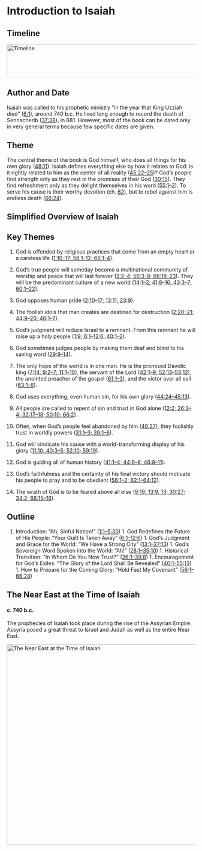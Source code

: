 
# Introduction to Isaiah

## Timeline

 [ <img src="https:https://www.esv.org//static.esvmedia.orghttps://www.esv.org/media/esv-global-study-biblehttps://www.esv.org/images/mediumhttps://www.esv.org/chart_23_timeline.png" alt="Timeline" width="700" height="88"/> ](https:https://www.esv.org//static.esvmedia.orghttps://www.esv.org/media/esv-global-study-biblehttps://www.esv.org/images/big/chart_23_timeline.png) 

## Author and Date

Isaiah was called to his prophetic ministry “in the year that King Uzziah died” ([6:1](https://www.esv.org/Isaiah+6%3A1/)), around 740 b.c. He lived long enough to record the death of Sennacherib ([37:38](https://www.esv.org/Isaiah+37%3A38/)), in 681. However, most of the book can be dated only in very general terms because few specific dates are given.

## Theme

The central theme of the book is God himself, who does all things for his own glory ([48:11](https://www.esv.org/Isaiah+48%3A11/)). Isaiah defines everything else by how it relates to God: is it rightly related to him as the center of all reality ([45:22–25](https://www.esv.org/Isaiah+45%3A22%E2%80%9325/))? God’s people find strength only as they rest in the promises of their God ([30:15](https://www.esv.org/Isaiah+30%3A15/)). They find refreshment only as they delight themselves in his word ([55:1–2](https://www.esv.org/Isaiah+55%3A1%E2%80%932/)). To serve his cause is their worthy devotion (ch. [62](https://www.esv.org/Isaiah+62%3A1%E2%80%9312/)), but to rebel against him is endless death ([66:24](https://www.esv.org/Isaiah+66%3A24/)).

## Simplified Overview of Isaiah

## Key Themes

 1. God is offended by religious practices that come from an empty heart or a careless life ([1:10–17; 58:1–12; 66:1–4](https://www.esv.org/Isaiah+1%3A10%E2%80%9317%2C+58%3A1%E2%80%9312%2C+66%3A1%E2%80%934/)).

 2. God’s true people will someday become a multinational community of worship and peace that will last forever ([2:2–4; 56:3–8; 66:18–23](https://www.esv.org/Isaiah+2%3A2%E2%80%934%2C+56%3A3%E2%80%938%2C+66%3A18%E2%80%9323/)). They will be the predominant culture of a new world ([14:1–2; 41:8–16; 43:3–7; 60:1–22](https://www.esv.org/Isaiah+14%3A1%E2%80%932%2C+41%3A8%E2%80%9316%2C+43%3A3%E2%80%937%2C+60%3A1%E2%80%9322/)).

 3. God opposes human pride ([2:10–17; 13:11; 23:9](https://www.esv.org/Isaiah+2%3A10%E2%80%9317%2C+13%3A11%2C+23%3A9/)).

 4. The foolish idols that man creates are destined for destruction ([2:20–21; 44:9–20; 46:1–7](https://www.esv.org/Isaiah+2%3A20%E2%80%9321%2C+44%3A9%E2%80%9320%2C+46%3A1%E2%80%937/)).

 5. God’s judgment will reduce Israel to a remnant. From this remnant he will raise up a holy people ([1:9; 6:1–12:6; 40:1–2](https://www.esv.org/Isaiah+1%3A9%2C+6%3A1%E2%80%9312%3A6%2C+40%3A1%E2%80%932/)).

 6. God sometimes judges people by making them deaf and blind to his saving word ([29:9–14](https://www.esv.org/Isaiah+29%3A9%E2%80%9314/)).

 7. The only hope of the world is in one man. He is the promised Davidic king ([7:14; 9:2–7; 11:1–10](https://www.esv.org/Isaiah+7%3A14%2C+9%3A2%E2%80%937%2C+11%3A1%E2%80%9310/)), the servant of the Lord ([42:1–9; 52:13–53:12](https://www.esv.org/Isaiah+42%3A1%E2%80%939%2C+52%3A13%E2%80%9353%3A12/)), the anointed preacher of the gospel ([61:1–3](https://www.esv.org/Isaiah+61%3A1%E2%80%933/)), and the victor over all evil ([63:1–6](https://www.esv.org/Isaiah+63%3A1%E2%80%936/)).

 8. God uses everything, even human sin, for his own glory ([44:24–45:13](https://www.esv.org/Isaiah+44%3A24%E2%80%9345%3A13/)).

 9. All people are called to repent of sin and trust in God alone ([12:2; 26:3–4; 32:17–18; 50:10; 66:2](https://www.esv.org/Isaiah+12%3A2%2C+26%3A3%E2%80%934%2C+32%3A17%E2%80%9318%2C+50%3A10%2C+66%3A2/)).

10. Often, when God’s people feel abandoned by him ([40:27](https://www.esv.org/Isaiah+40%3A27/)), they foolishly trust in worldly powers ([31:1–3; 39:1–8](https://www.esv.org/Isaiah+31%3A1%E2%80%933%2C+39%3A1%E2%80%938/)).

11. God will vindicate his cause with a world-transforming display of his glory ([11:10; 40:3–5; 52:10; 59:19](https://www.esv.org/Isaiah+11%3A10%2C+40%3A3%E2%80%935%2C+52%3A10%2C+59%3A19/)).

12. God is guiding all of human history ([41:1–4; 44:6–8; 46:8–11](https://www.esv.org/Isaiah+41%3A1%E2%80%934%2C+44%3A6%E2%80%938%2C+46%3A8%E2%80%9311/)).

13. God’s faithfulness and the certainty of his final victory should motivate his people to pray and to be obedient ([56:1–2; 62:1–64:12](https://www.esv.org/Isaiah+56%3A1%E2%80%932%2C+62%3A1%E2%80%9364%3A12/)).

14. The wrath of God is to be feared above all else ([9:19; 13:9, 13; 30:27; 34:2; 66:15–16](https://www.esv.org/Isaiah+9%3A19%2C+13%3A9%2C+13%3A13%2C+30%3A27%2C+34%3A2%2C+66%3A15%E2%80%9316/)).

## Outline
1. Introduction: “Ah, Sinful Nation!” ([1:1–5:30](https://www.esv.org/Isaiah+1%3A1%E2%80%935%3A30/)) 1. God Redefines the Future of His People: “Your Guilt Is Taken Away” ([6:1–12:6](https://www.esv.org/Isaiah+6%3A1%E2%80%9312%3A6/)) 1. God’s Judgment and Grace for the World: “We Have a Strong City” ([13:1–27:13](https://www.esv.org/Isaiah+13%3A1%E2%80%9327%3A13/)) 1. God’s Sovereign Word Spoken into the World: “Ah!” ([28:1–35:10](https://www.esv.org/Isaiah+28%3A1%E2%80%9335%3A10/)) 1. Historical Transition: “In Whom Do You Now Trust?” ([36:1–39:8](https://www.esv.org/Isaiah+36%3A1%E2%80%9339%3A8/)) 1. Encouragement for God’s Exiles: “The Glory of the Lord Shall Be Revealed” ([40:1–55:13](https://www.esv.org/Isaiah+40%3A1%E2%80%9355%3A13/)) 1. How to Prepare for the Coming Glory: “Hold Fast My Covenant” ([56:1–66:24](https://www.esv.org/Isaiah+56%3A1%E2%80%9366%3A24/)) 
## The Near East at the Time of Isaiah

#### c. 740 b.c.

The prophecies of Isaiah took place during the rise of the Assyrian Empire. Assyria posed a great threat to Israel and Judah as well as the entire Near East.

 [ <img src="https:https://www.esv.org//static.esvmedia.orghttps://www.esv.org/media/esv-global-study-biblehttps://www.esv.org/images/mediumhttps://www.esv.org/map_23_01.jpg" alt="The Near East at the Time of Isaiah" width="700" height="536"/> ](https:https://www.esv.org//static.esvmedia.orghttps://www.esv.org/media/esv-global-study-biblehttps://www.esv.org/images/big/map_23_01.jpg) 

